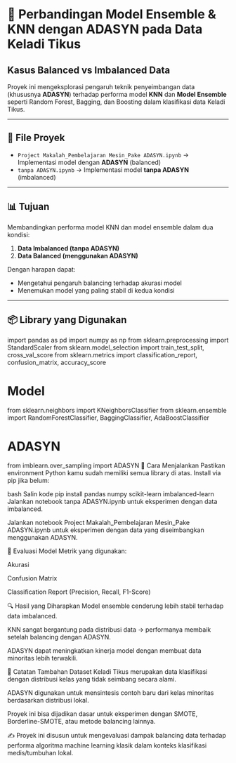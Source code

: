 
# 🌱 Perbandingan Model Ensemble & KNN dengan ADASYN pada Data Keladi Tikus  
## Kasus Balanced vs Imbalanced Data

Proyek ini mengeksplorasi pengaruh teknik penyeimbangan data (khususnya **ADASYN**) terhadap performa model **KNN** dan **Model Ensemble** seperti Random Forest, Bagging, dan Boosting dalam klasifikasi data Keladi Tikus.

---

## 📁 File Proyek

- `Project Makalah_Pembelajaran Mesin_Pake ADASYN.ipynb` → Implementasi model dengan **ADASYN** (balanced)
- `tanpa ADASYN.ipynb` → Implementasi model **tanpa ADASYN** (imbalanced)

---

## 📊 Tujuan

Membandingkan performa model KNN dan model ensemble dalam dua kondisi:
1. **Data Imbalanced (tanpa ADASYN)**
2. **Data Balanced (menggunakan ADASYN)**

Dengan harapan dapat:
- Mengetahui pengaruh balancing terhadap akurasi model
- Menemukan model yang paling stabil di kedua kondisi

---

## 📦 Library yang Digunakan

import pandas as pd
import numpy as np
from sklearn.preprocessing import StandardScaler
from sklearn.model_selection import train_test_split, cross_val_score
from sklearn.metrics import classification_report, confusion_matrix, accuracy_score

# Model
from sklearn.neighbors import KNeighborsClassifier
from sklearn.ensemble import RandomForestClassifier, BaggingClassifier, AdaBoostClassifier

# ADASYN
from imblearn.over_sampling import ADASYN
🚀 Cara Menjalankan
Pastikan environment Python kamu sudah memiliki semua library di atas.
Install via pip jika belum:

bash
Salin kode
pip install pandas numpy scikit-learn imbalanced-learn
Jalankan notebook tanpa ADASYN.ipynb untuk eksperimen dengan data imbalanced.

Jalankan notebook Project Makalah_Pembelajaran Mesin_Pake ADASYN.ipynb untuk eksperimen dengan data yang diseimbangkan menggunakan ADASYN.

🧪 Evaluasi Model
Metrik yang digunakan:

Akurasi

Confusion Matrix

Classification Report (Precision, Recall, F1-Score)

🔍 Hasil yang Diharapkan
Model ensemble cenderung lebih stabil terhadap data imbalanced.

KNN sangat bergantung pada distribusi data → performanya membaik setelah balancing dengan ADASYN.

ADASYN dapat meningkatkan kinerja model dengan membuat data minoritas lebih terwakili.

📌 Catatan Tambahan
Dataset Keladi Tikus merupakan data klasifikasi dengan distribusi kelas yang tidak seimbang secara alami.

ADASYN digunakan untuk mensintesis contoh baru dari kelas minoritas berdasarkan distribusi lokal.

Proyek ini bisa dijadikan dasar untuk eksperimen dengan SMOTE, Borderline-SMOTE, atau metode balancing lainnya.

✍️ Proyek ini disusun untuk mengevaluasi dampak balancing data terhadap performa algoritma machine learning klasik dalam konteks klasifikasi medis/tumbuhan lokal.
